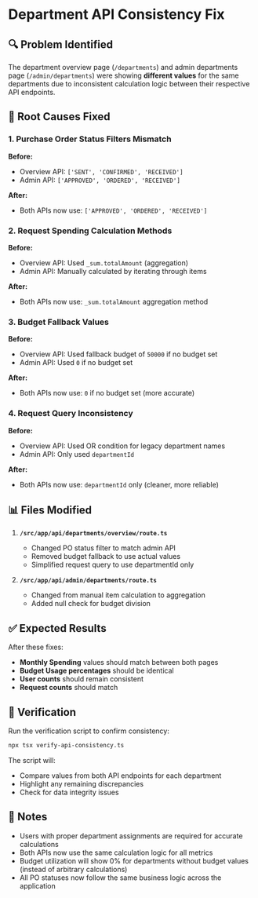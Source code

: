 # Department API Consistency Fix

## 🔍 Problem Identified
The department overview page (`/departments`) and admin departments page (`/admin/departments`) were showing **different values** for the same departments due to inconsistent calculation logic between their respective API endpoints.

## 🔧 Root Causes Fixed

### 1. Purchase Order Status Filters Mismatch
**Before:**
- Overview API: `['SENT', 'CONFIRMED', 'RECEIVED']`
- Admin API: `['APPROVED', 'ORDERED', 'RECEIVED']`

**After:**
- Both APIs now use: `['APPROVED', 'ORDERED', 'RECEIVED']`

### 2. Request Spending Calculation Methods
**Before:**
- Overview API: Used `_sum.totalAmount` (aggregation)
- Admin API: Manually calculated by iterating through items

**After:**
- Both APIs now use: `_sum.totalAmount` aggregation method

### 3. Budget Fallback Values
**Before:**
- Overview API: Used fallback budget of `50000` if no budget set
- Admin API: Used `0` if no budget set

**After:**
- Both APIs now use: `0` if no budget set (more accurate)

### 4. Request Query Inconsistency
**Before:**
- Overview API: Used OR condition for legacy department names
- Admin API: Only used `departmentId`

**After:**
- Both APIs now use: `departmentId` only (cleaner, more reliable)

## 📊 Files Modified

1. **`/src/app/api/departments/overview/route.ts`**
   - Changed PO status filter to match admin API
   - Removed budget fallback to use actual values
   - Simplified request query to use departmentId only

2. **`/src/app/api/admin/departments/route.ts`**
   - Changed from manual item calculation to aggregation
   - Added null check for budget division

## ✅ Expected Results

After these fixes:
- **Monthly Spending** values should match between both pages
- **Budget Usage percentages** should be identical
- **User counts** should remain consistent
- **Request counts** should match

## 🧪 Verification

Run the verification script to confirm consistency:
```bash
npx tsx verify-api-consistency.ts
```

The script will:
- Compare values from both API endpoints for each department
- Highlight any remaining discrepancies
- Check for data integrity issues

## 📝 Notes

- Users with proper department assignments are required for accurate calculations
- Both APIs now use the same calculation logic for all metrics
- Budget utilization will show 0% for departments without budget values (instead of arbitrary calculations)
- All PO statuses now follow the same business logic across the application
